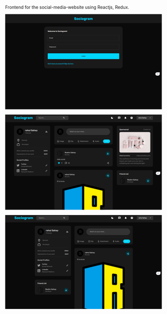 Frontend for the social-media-website using Reactjs, Redux. 

![alt text](image.png)

![alt text](image-1.png)

![alt text](image-2.png)
